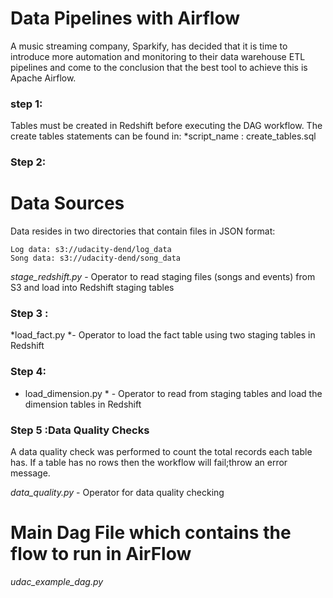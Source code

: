 # Data Pipelines with Airflow
A music streaming company, Sparkify, has decided that it is time to introduce more automation and monitoring to their data warehouse ETL pipelines and come to the conclusion that the best tool to achieve this is Apache Airflow.

### step 1:

Tables must be created in Redshift before executing the DAG workflow. 
The create tables statements can be found in:
  *script_name : create_tables.sql

### Step 2:
# Data Sources
Data resides in two directories that contain files in JSON format:

	Log data: s3://udacity-dend/log_data
	Song data: s3://udacity-dend/song_data
    
 *stage_redshift.py* - Operator to read staging files (songs and events) from S3 and load into Redshift staging tables

### Step 3 :
*load_fact.py *- Operator to load the fact table using two staging tables  in Redshift

### Step 4:
* load_dimension.py * - Operator to read from staging tables and load the dimension tables in Redshift

    
### Step 5 :Data Quality Checks
A data quality check was  performed to count the total records each table has. 
If a table has no rows then the workflow will fail;throw an error message.

*data_quality.py* - Operator for data quality checking    


# Main Dag File which contains the flow to run in AirFlow
*udac_example_dag.py* 
